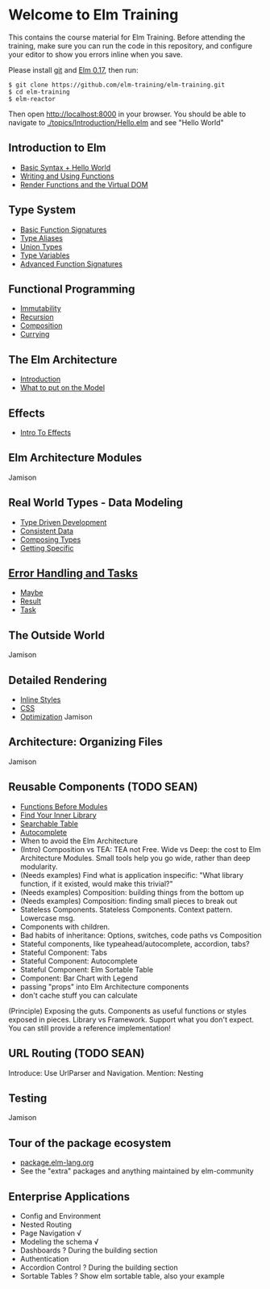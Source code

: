 # Welcome to Elm Training
This contains the course material for Elm Training. Before attending the training, make sure you can run the code in this repository, and configure your editor to show you errors inline when you save.

Please install [git](https://git-scm.com/downloads) and [Elm 0.17](http://elm-lang.org/install), then run:

    $ git clone https://github.com/elm-training/elm-training.git
    $ cd elm-training
    $ elm-reactor

Then open [http://localhost:8000](http://localhost:8000) in your browser. You should be able to navigate to [./topics/Introduction/Hello.elm](http://localhost:8000/topics/Introduction/Hello.elm) and see "Hello World"

Introduction to Elm
-------------------
- [Basic Syntax + Hello World](./topics/Introduction/Hello.elm)
- [Writing and Using Functions](./topics/Introduction/Functions.elm)
- [Render Functions and the Virtual DOM](./topics/Introduction/RenderDom.elm)

Type System
-----------
- [Basic Function Signatures](./topics/TypeSystem/BasicFunctionSignatures.elm)
- [Type Aliases](./topics/TypeSystem/TypeAliases.elm)
- [Union Types](./topics/TypeSystem/UnionTypes.elm)
- [Type Variables](./topics/TypeSystem/TypeVariables.elm)
- [Advanced Function Signatures](./topics/TypeSystem/AdvancedFunctionSignatures.elm)

Functional Programming
----------------------
- [Immutability](./topics/Functional/Immutability.elm)
- [Recursion](./topics/Functional/Recursion.elm)
- [Composition](./topics/Functional/Composition.elm)
- [Currying](./topics/Functional/Currying.elm)

The Elm Architecture
--------------------
- [Introduction](./topics/ElmArchitecture/Intro.elm)
- [What to put on the Model](./topics/ElmArchitecture/DerivedData.elm)

Effects
-----------------------------
- [Intro To Effects](./topics/Effects/Random.elm)

Elm Architecture Modules
-------------------------------------
Jamison


Real World Types - Data Modeling
--------------------------------
- [Type Driven Development](./topics/Modeling/TDD.elm)
- [Consistent Data](./topics/Modeling/Consistent.elm)
- [Composing Types](./topics/Modeling/Composing.elm)
- [Getting Specific](./topics/Modeling/Specific.elm)


[Error Handling and Tasks](http://guide.elm-lang.org/error_handling/)
--------------------------------------------------------------------
- [Maybe](http://guide.elm-lang.org/error_handling/maybe.html)
- [Result](http://guide.elm-lang.org/error_handling/result.html)
- [Task](http://guide.elm-lang.org/error_handling/task.html)


The Outside World
-----------------
Jamison

Detailed Rendering
------------------
- [Inline Styles](./topics/DetailedRendering/InlineStyles.elm)
- [CSS](./topics/DetailedRendering/Css.elm)
- [Optimization](./topics/DetailedRendering/Optimization.elm)
Jamison

Architecture: Organizing Files
------------------------------
Jamison


Reusable Components (TODO SEAN)
-------------------------------
- [Functions Before Modules](./topics/Components/Functions.elm)
- [Find Your Inner Library](./topics/Components/Library.elm)
- [Searchable Table](./topics/Components/Table.elm)
- [Autocomplete](./topics/Components/Autocomplete.elm)
- When to avoid the Elm Architecture
- (Intro) Composition vs TEA: TEA not Free. Wide vs Deep: the cost to Elm Architecture Modules. Small tools help you go wide, rather than deep modularity.
- (Needs examples) Find what is application inspecific: "What library function, if it existed, would make this trivial?"
- (Needs examples) Composition: building things from the bottom up
- (Needs examples) Composition: finding small pieces to break out
- Stateless Components. Stateless Components. Context pattern. Lowercase msg.
- Components with children.
- Bad habits of inheritance: Options, switches, code paths vs Composition
- Stateful components, like typeahead/autocomplete, accordion, tabs?
- Stateful Component: Tabs
- Stateful Component: Autocomplete
- Stateful Component: Elm Sortable Table
- Component: Bar Chart with Legend
- passing "props" into Elm Architecture components
- don't cache stuff you can calculate

(Principle) Exposing the guts. Components as useful functions or styles exposed in pieces. Library vs Framework. Support what you don't expect. You can still provide a reference implementation!


URL Routing (TODO SEAN)
-----------
Introduce: Use UrlParser and Navigation.
Mention: Nesting

Testing
-------
Jamison

Tour of the package ecosystem
-----------------------------
- [package.elm-lang.org](http://package.elm-lang.org/)
- See the "extra" packages and anything maintained by elm-community


Enterprise Applications
-----------------------
- Config and Environment
- Nested Routing
- Page Navigation √
- Modeling the schema √
- Dashboards ? During the building section
- Authentication
- Accordion Control ? During the building section
- Sortable Tables ? Show elm sortable table, also your example
